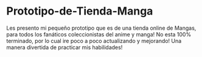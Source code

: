 # Prototipo-de-Tienda-Manga
Les presento mi pequeño prototipo que es de una tienda online de Mangas, para todos los fanáticos coleccionistas del anime y manga!
No esta 100% terminado, por lo cual ire poco a poco actualizando y mejorando! Una manera divertida de practicar mis habilidades!
